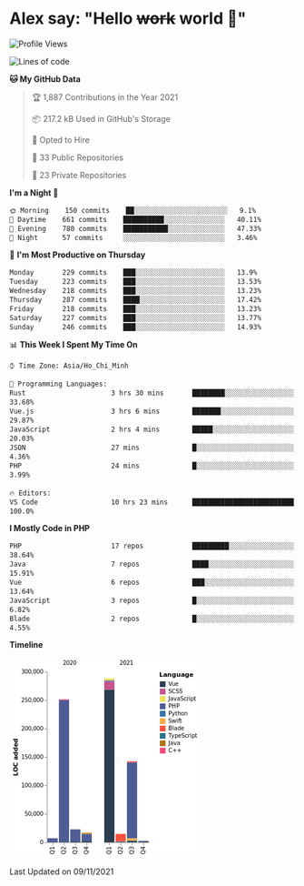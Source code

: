 # Alex say: "Hello ~~work~~ world 🐾"

<!--START_SECTION:waka-->
![Profile Views](http://img.shields.io/badge/Profile%20Views-0-blue)

![Lines of code](https://img.shields.io/badge/From%20Hello%20World%20I%27ve%20Written-746275%20lines%20of%20code-blue)

**🐱 My GitHub Data** 

> 🏆 1,887 Contributions in the Year 2021
 > 
> 📦 217.2 kB Used in GitHub's Storage 
 > 
> 💼 Opted to Hire
 > 
> 📜 33 Public Repositories 
 > 
> 🔑 23 Private Repositories  
 > 
**I'm a Night 🦉** 

```text
🌞 Morning    150 commits    ██░░░░░░░░░░░░░░░░░░░░░░░   9.1% 
🌆 Daytime    661 commits    ██████████░░░░░░░░░░░░░░░   40.11% 
🌃 Evening    780 commits    ███████████░░░░░░░░░░░░░░   47.33% 
🌙 Night      57 commits     ░░░░░░░░░░░░░░░░░░░░░░░░░   3.46%

```
📅 **I'm Most Productive on Thursday** 

```text
Monday       229 commits    ███░░░░░░░░░░░░░░░░░░░░░░   13.9% 
Tuesday      223 commits    ███░░░░░░░░░░░░░░░░░░░░░░   13.53% 
Wednesday    218 commits    ███░░░░░░░░░░░░░░░░░░░░░░   13.23% 
Thursday     287 commits    ████░░░░░░░░░░░░░░░░░░░░░   17.42% 
Friday       218 commits    ███░░░░░░░░░░░░░░░░░░░░░░   13.23% 
Saturday     227 commits    ███░░░░░░░░░░░░░░░░░░░░░░   13.77% 
Sunday       246 commits    ███░░░░░░░░░░░░░░░░░░░░░░   14.93%

```


📊 **This Week I Spent My Time On** 

```text
⌚︎ Time Zone: Asia/Ho_Chi_Minh

💬 Programming Languages: 
Rust                     3 hrs 30 mins       ████████░░░░░░░░░░░░░░░░░   33.68% 
Vue.js                   3 hrs 6 mins        ███████░░░░░░░░░░░░░░░░░░   29.87% 
JavaScript               2 hrs 4 mins        █████░░░░░░░░░░░░░░░░░░░░   20.03% 
JSON                     27 mins             █░░░░░░░░░░░░░░░░░░░░░░░░   4.36% 
PHP                      24 mins             █░░░░░░░░░░░░░░░░░░░░░░░░   3.99%

🔥 Editors: 
VS Code                  10 hrs 23 mins      █████████████████████████   100.0%

```

**I Mostly Code in PHP** 

```text
PHP                      17 repos            █████████░░░░░░░░░░░░░░░░   38.64% 
Java                     7 repos             ████░░░░░░░░░░░░░░░░░░░░░   15.91% 
Vue                      6 repos             ███░░░░░░░░░░░░░░░░░░░░░░   13.64% 
JavaScript               3 repos             █░░░░░░░░░░░░░░░░░░░░░░░░   6.82% 
Blade                    2 repos             █░░░░░░░░░░░░░░░░░░░░░░░░   4.55%

```


**Timeline**

![Chart not found](https://raw.githubusercontent.com/alexzvn/alexzvn/main/charts/bar_graph.png) 


 Last Updated on 09/11/2021
<!--END_SECTION:waka-->
